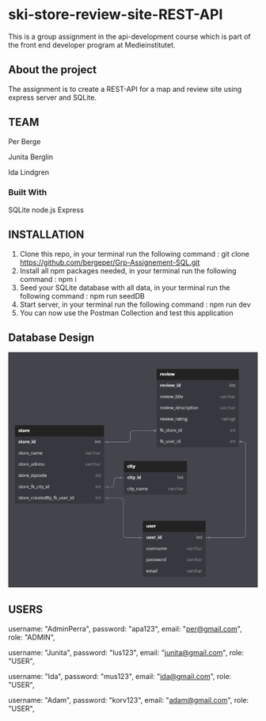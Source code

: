 # ski-store-review-site-REST-API

This is a group assignment in the api-development course which is part of the front end developer program at Medieinstitutet.

## About the project

The assignment is to create a REST-API for a map and review site using express server and SQLite.

## TEAM

Per Berge

Junita Berglin

Ida Lindgren

### Built With

SQLite
node.js
Express

## INSTALLATION

1. Clone this repo, in your terminal run the following command : git clone https://github.com/bergeper/Grp-Assignement-SQL.git
2. Install all npm packages needed, in your terminal run the following command : npm i
3. Seed your SQLite database with all data, in your terminal run the following command : npm run seedDB
4. Start server, in your terminal run the following command : npm run dev
5. You can now use the Postman Collection and test this application

## Database Design

![database](./dbDesign/MicrosoftTeams-image%20(3).png)

## USERS

username: "AdminPerra",
password: "apa123",
email: "per@gmail.com",
role: "ADMIN",

username: "Junita",
password: "lus123",
email: "junita@gmail.com",
role: "USER",

username: "Ida",
password: "mus123",
email: "ida@gmail.com",
role: "USER",

username: "Adam",
password: "korv123",
email: "adam@gmail.com",
role: "USER",
